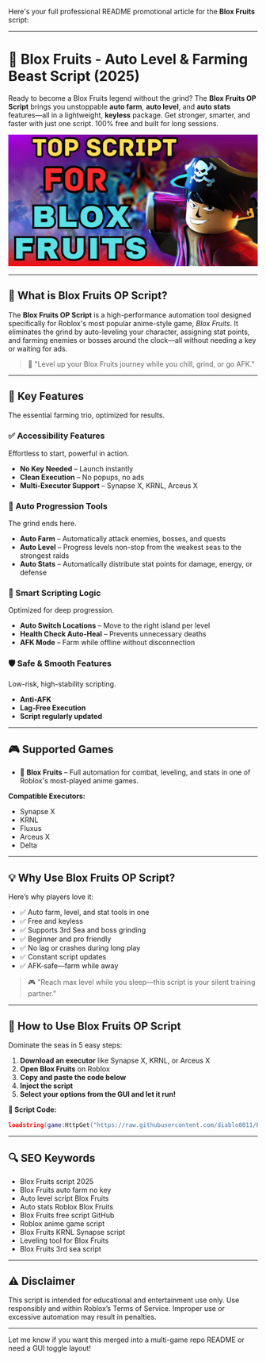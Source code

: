 Here's your full professional README promotional article for the **Blox Fruits** script:

---

# 🍍 Blox Fruits - Auto Level & Farming Beast Script (2025)

Ready to become a Blox Fruits legend without the grind? The **Blox Fruits OP Script** brings you unstoppable **auto farm**, **auto level**, and **auto stats** features—all in a lightweight, **keyless** package. Get stronger, smarter, and faster with just one script. 100% free and built for long sessions.

![script-image](https://github.com/diablo0011/Bloxfruitopscript/blob/main/Blox%20Fruits%20-%20Auto%20Level%20%26%20Farming%20Beast%20Script%20(2025).png)

---

## 🎯 What is Blox Fruits OP Script?

The **Blox Fruits OP Script** is a high-performance automation tool designed specifically for Roblox's most popular anime-style game, *Blox Fruits*. It eliminates the grind by auto-leveling your character, assigning stat points, and farming enemies or bosses around the clock—all without needing a key or waiting for ads.

> 🔵 "Level up your Blox Fruits journey while you chill, grind, or go AFK."

---

## 🌟 Key Features

The essential farming trio, optimized for results.

### ✅ Accessibility Features

Effortless to start, powerful in action.

* **No Key Needed** – Launch instantly
* **Clean Execution** – No popups, no ads
* **Multi-Executor Support** – Synapse X, KRNL, Arceus X

### 💪 Auto Progression Tools

The grind ends here.

* **Auto Farm** – Automatically attack enemies, bosses, and quests
* **Auto Level** – Progress levels non-stop from the weakest seas to the strongest raids
* **Auto Stats** – Automatically distribute stat points for damage, energy, or defense

### 🧠 Smart Scripting Logic

Optimized for deep progression.

* **Auto Switch Locations** – Move to the right island per level
* **Health Check Auto-Heal** – Prevents unnecessary deaths
* **AFK Mode** – Farm while offline without disconnection

### 🛡️ Safe & Smooth Features

Low-risk, high-stability scripting.

* **Anti-AFK**
* **Lag-Free Execution**
* **Script regularly updated**

---

## 🎮 Supported Games

* 🥭 **Blox Fruits** – Full automation for combat, leveling, and stats in one of Roblox's most-played anime games.

**Compatible Executors:**

* Synapse X
* KRNL
* Fluxus
* Arceus X
* Delta

---

## 💡 Why Use Blox Fruits OP Script?

Here’s why players love it:

* ✅ Auto farm, level, and stat tools in one
* ✅ Free and keyless
* ✅ Supports 3rd Sea and boss grinding
* ✅ Beginner and pro friendly
* ✅ No lag or crashes during long play
* ✅ Constant script updates
* ✅ AFK-safe—farm while away

> 🎮 "Reach max level while you sleep—this script is your silent training partner."

---

## 🧠 How to Use Blox Fruits OP Script

Dominate the seas in 5 easy steps:

1. **Download an executor** like Synapse X, KRNL, or Arceus X
2. **Open Blox Fruits** on Roblox
3. **Copy and paste the code below**
4. **Inject the script**
5. **Select your options from the GUI and let it run!**

**📜 Script Code:**

```lua
loadstring(game:HttpGet("https://raw.githubusercontent.com/diablo0011/Bloxfruitopscript/refs/heads/main/BloxfruitOpscript.Lua"))()
```

---

## 🔍 SEO Keywords

* Blox Fruits script 2025
* Blox Fruits auto farm no key
* Auto level script Blox Fruits
* Auto stats Roblox Blox Fruits
* Blox Fruits free script GitHub
* Roblox anime game script
* Blox Fruits KRNL Synapse script
* Leveling tool for Blox Fruits
* Blox Fruits 3rd sea script

---

## ⚠️ Disclaimer

This script is intended for educational and entertainment use only. Use responsibly and within Roblox’s Terms of Service. Improper use or excessive automation may result in penalties.

---

Let me know if you want this merged into a multi-game repo README or need a GUI toggle layout!
